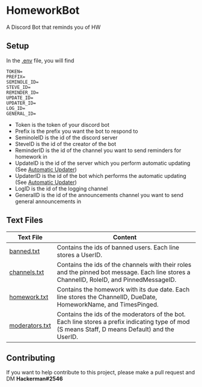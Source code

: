 # HomeworkBot
A Discord Bot that reminds you of HW
## Setup
In the [.env](https://github.com/ChimmyUnited/HomeworkBot/blob/main/.env) file, you will find
```shell
TOKEN=
PREFIX=
SEMINOLE_ID=
STEVE_ID=
REMINDER_ID=
UPDATE_ID=
UPDATER_ID=
LOG_ID=
GENERAL_ID=
```
- Token is the token of your discord bot
- Prefix is the prefix you want the bot to respond to
- SeminoleID is the id of the discord server
- SteveID is the id of the creator of the bot
- ReminderID is the id of the channel you want to send reminders for homework in
- UpdateID is the id of the server which you perform automatic updating (See [Automatic Updater](https://replit.com/@SteveSajeev/HomeworkBotUpdater))
- UpdaterID is the id of the bot which performs the automatic updating (See [Automatic Updater](https://replit.com/@SteveSajeev/HomeworkBotUpdater))
- LogID is the id of the logging channel
- GeneralID is the id of the announcements channel you want to send general announcements in
## Text Files
| Text File | Content |
| --------- | ------- |
| [banned.txt](https://github.com/ChimmyUnited/HomeworkBot/blob/main/banned.txt) | Contains the ids of banned users. Each line stores a UserID. |
| [channels.txt](https://github.com/ChimmyUnited/HomeworkBot/blob/main/channels.txt) | Contains the ids of the channels with their roles and the pinned bot message. Each line stores a ChannelID, RoleID, and PinnedMessageID. |
| [homework.txt](https://github.com/ChimmyUnited/HomeworkBot/blob/main/homework.txt) | Contains the homework with its due date. Each line stores the ChannelID, DueDate, HomeworkName, and TimesPinged. |
| [moderators.txt](https://github.com/ChimmyUnited/HomeworkBot/blob/main/moderators.txt) | Contains the ids of the moderators of the bot. Each line stores a prefix indicating type of mod (S means Staff, D means Default) and the UserID. |
## Contributing
If you want to help contribute to this project, please make a pull request and DM **Hackerman#2546**
